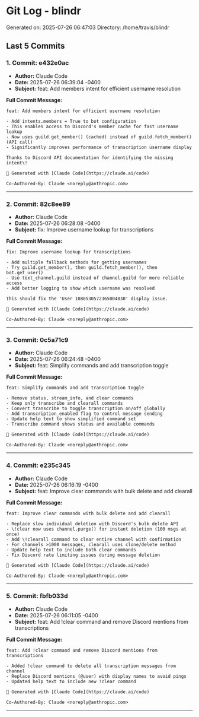 # Git Log - blindr

Generated on: 2025-07-26 06:47:03
Directory: /home/travis/blindr

## Last 5 Commits

### 1. Commit: e432e0ac

- **Author:** Claude Code
- **Date:** 2025-07-26 06:39:04 -0400
- **Subject:** feat: Add members intent for efficient username resolution

**Full Commit Message:**
```
feat: Add members intent for efficient username resolution

- Add intents.members = True to bot configuration
- This enables access to Discord's member cache for fast username lookup
- Now uses guild.get_member() (cached) instead of guild.fetch_member() (API call)
- Significantly improves performance of transcription username display

Thanks to Discord API documentation for identifying the missing intent\!

🤖 Generated with [Claude Code](https://claude.ai/code)

Co-Authored-By: Claude <noreply@anthropic.com>
```

---

### 2. Commit: 82c8ee89

- **Author:** Claude Code
- **Date:** 2025-07-26 06:28:08 -0400
- **Subject:** fix: Improve username lookup for transcriptions

**Full Commit Message:**
```
fix: Improve username lookup for transcriptions

- Add multiple fallback methods for getting usernames
- Try guild.get_member(), then guild.fetch_member(), then bot.get_user()
- Use text_channel.guild instead of channel.guild for more reliable access
- Add better logging to show which username was resolved

This should fix the 'User 1080530572365004830' display issue.

🤖 Generated with [Claude Code](https://claude.ai/code)

Co-Authored-By: Claude <noreply@anthropic.com>
```

---

### 3. Commit: 0c5a71c9

- **Author:** Claude Code
- **Date:** 2025-07-26 06:24:48 -0400
- **Subject:** feat: Simplify commands and add transcription toggle

**Full Commit Message:**
```
feat: Simplify commands and add transcription toggle

- Remove status, stream_info, and clear commands
- Keep only transcribe and clearall commands
- Convert transcribe to toggle transcription on/off globally
- Add transcription_enabled flag to control message sending
- Update help text to show simplified command set
- Transcribe command shows status and available commands

🤖 Generated with [Claude Code](https://claude.ai/code)

Co-Authored-By: Claude <noreply@anthropic.com>
```

---

### 4. Commit: e235c345

- **Author:** Claude Code
- **Date:** 2025-07-26 06:16:19 -0400
- **Subject:** feat: Improve clear commands with bulk delete and add clearall

**Full Commit Message:**
```
feat: Improve clear commands with bulk delete and add clearall

- Replace slow individual deletion with Discord's bulk delete API
- \!clear now uses channel.purge() for instant deletion (100 msgs at once)
- Add \!clearall command to clear entire channel with confirmation
- For channels >1000 messages, clearall uses clone/delete method
- Update help text to include both clear commands
- Fix Discord rate limiting issues during message deletion

🤖 Generated with [Claude Code](https://claude.ai/code)

Co-Authored-By: Claude <noreply@anthropic.com>
```

---

### 5. Commit: fbfb033d

- **Author:** Claude Code
- **Date:** 2025-07-26 06:11:05 -0400
- **Subject:** feat: Add !clear command and remove Discord mentions from transcriptions

**Full Commit Message:**
```
feat: Add !clear command and remove Discord mentions from transcriptions

- Added !clear command to delete all transcription messages from channel
- Replace Discord mentions (@user) with display names to avoid pings
- Updated help text to include new !clear command

🤖 Generated with [Claude Code](https://claude.ai/code)

Co-Authored-By: Claude <noreply@anthropic.com>
```

---


